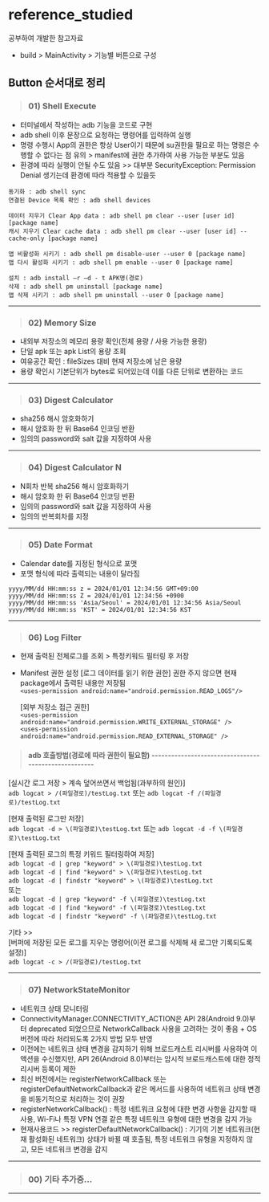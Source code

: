 # reference_studied
공부하여 개발한 참고자료
 - build > MainActivity > 기능별 버튼으로 구성

## Button 순서대로 정리
>### 01) Shell Execute
 - 터미널에서 작성하는 adb 기능을 코드로 구현
 - adb shell 이후 문장으로 요청하는 명령어를 입력하여 실행
 - 명령 수행시 App의 권한은 항상 User이기 때문에 su권한을 필요로 하는 명령은 수행할 수 없다는 점 유의 > manifest에 권한 추가하여 사용 가능한 부분도 있음
 - 환경에 따라 실행이 안될 수도 있음 >> 대부분 SecurityException: Permission Denial 생기는데 환경에 따라 적용할 수 있을듯

`동기화 : adb shell sync`<br>
`연결된 Device 목록 확인 : adb shell devices`

`데이터 지우기 Clear App data : adb shell pm clear --user [user id] [package name]` <br>
`캐시 지우기 Clear cache data : adb shell pm clear --user [user id] --cache-only [package name]`

`앱 비활성화 시키기 : adb shell pm disable-user --user 0 [package name]` <br>
`앱 다시 활성화 시키기 : adb shell pm enable --user 0 [package name]` <br>

`설치 : adb install –r –d - t APK명(경로)` <br>
`삭제 : adb shell pm uninstall [package name]` <br>
`앱 삭제 시키기 : adb shell pm uninstall --user 0 [package name]`

***

>### 02) Memory Size
 - 내외부 저장소의 메모리 용량 확인(전체 용량 / 사용 가능한 용량)
 - 단일 apk 또는 apk List의 용량 조회
 - 여유공간 확인 : fileSizes 대비 현재 저장소에 남은 용량
 - 용량 확인시 기본단위가 bytes로 되어있는데 이를 다른 단위로 변환하는 코드

***

>### 03) Digest Calculator
 - sha256 해시 암호화하기
 - 해시 암호화 한 뒤 Base64 인코딩 반환
 - 임의의 password와 salt 값을 지정하여 사용

***

>### 04) Digest Calculator N
 - N회차 반복 sha256 해시 암호화하기
 - 해시 암호화 한 뒤 Base64 인코딩 반환
 - 임의의 password와 salt 값을 지정하여 사용
 - 임의의 반복회차를 지정

***

>### 05) Date Format
 - Calendar date를 지정된 형식으로 포맷
 - 포맷 형식에 따라 출력되는 내용이 달라짐

`yyyy/MM/dd HH:mm:ss z = 2024/01/01 12:34:56 GMT+09:00` <br>
`yyyy/MM/dd HH:mm:ss Z = 2024/01/01 12:34:56 +0900` <br>
`yyyy/MM/dd HH:mm:ss 'Asia/Seoul' = 2024/01/01 12:34:56 Asia/Seoul` <br>
`yyyy/MM/dd HH:mm:ss 'KST' = 2024/01/01 12:34:56 KST`

***

>### 06) Log Filter
 - 현재 출력된 전체로그를 조회 > 특정키워드 필터링 후 저장

 - Manifest 권한 설정
   [로그 데이터를 읽기 위한 권한] 권한 주지 않으면 현재 package에서 출력된 내용만 저장됨<br>
   `<uses-permission android:name="android.permission.READ_LOGS"/>`
 
   [외부 저장소 접근 권한]<br>
   `<uses-permission android:name="android.permission.WRITE_EXTERNAL_STORAGE" />`<br>
   `<uses-permission android:name="android.permission.READ_EXTERNAL_STORAGE" />`<br>

>#### adb 호출방법(경로에 따라 권한이 필요함) -----------------------------------------------------<br>
 [실시간 로그 저장 > 계속 덮어쓰면서 백업됨(과부하의 원인)]<br>
 `adb logcat > /(파일경로)/testLog.txt` 또는 `adb logcat -f /(파일경로)/testLog.txt`

 [현재 출력된 로그만 저장]<br>
 `adb logcat -d > \(파일경로)\testLog.txt` 또는 `adb logcat -d -f \(파일경로)\testLog.txt`

 [현재 출력된 로그의 특정 키워드 필터링하여 저장]<br>
 `adb logcat -d | grep "keyword" > \(파일경로)\testLog.txt`<br>
 `adb logcat -d | find "keyword" > \(파일경로)\testLog.txt`<br>
 `adb logcat -d | findstr "keyword" > \(파일경로)\testLog.txt`<br>
 또는<br>
 `adb logcat -d | grep "keyword" -f \(파일경로)\testLog.txt`<br>
 `adb logcat -d | find "keyword" -f \(파일경로)\testLog.txt`<br>
 `adb logcat -d | findstr "keyword" -f \(파일경로)\testLog.txt`

 기타 >><br>
 [버퍼에 저장된 모든 로그를 지우는 명령어(이전 로그를 삭제해 새 로그만 기록되도록 설정)]<br>
 `adb logcat -c > /(파일경로)/testLog.txt`
   
***

>### 07) NetworkStateMonitor
 - 네트워크 상태 모니터링
 - ConnectivityManager.CONNECTIVITY_ACTION은 API 28(Android 9.0)부터 deprecated 되었으므로 NetworkCallback 사용을 고려하는 것이 좋음 + OS 버전에 따라 처리되도록 2가지 방법 모두 반영
 - 이전에는 네트워크 상태 변경을 감지하기 위해 브로드캐스트 리시버를 사용하여 이 액션을 수신했지만, API 26(Android 8.0)부터는 암시적 브로드캐스트에 대한 정적 리시버 등록이 제한
 - 최신 버전에서는 registerNetworkCallback 또는 registerDefaultNetworkCallback과 같은 메서드를 사용하여 네트워크 상태 변경을 비동기적으로 처리하는 것이 권장
 - registerNetworkCallback() : 특정 네트워크 요청에 대한 변경 사항을 감지할 때 사용, Wi-Fi나 특정 VPN 연결 같은 특정 네트워크 유형에 대한 변경을 감지 가능
 -  현재사용코드 >> registerDefaultNetworkCallback() : 기기의 기본 네트워크(현재 활성화된 네트워크) 상태가 바뀔 때 호출됨, 특정 네트워크 유형을 지정하지 않고, 모든 네트워크 변경을 감지

***

>### 00) 기타 추가중...

***
